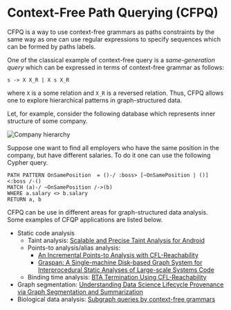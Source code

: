 # Context-Free Path Querying (CFPQ)

CFPQ is a way to use context-free grammars as paths constraints by the same way as one can use regular expressions to specify sequences which can be formed by paths labels.

One of the classical example of context-free query is a *same-generation query* which can be expressed in terms of context-free grammar as follows:
```
s -> X X_R | X s X_R
```
where ```X``` is a some relation and ```X_R``` is a reversed relation. 
Thus, CFPQ allows one to explore hierarchical patterns in graph-structured data.

Let, for example, consider the following database which represents inner structure of some company.

![Company hierarchy](/images/cfpq_example.dot.svg "The hierarchy of the company")

Suppose one want to find all employers who have the same position in the company, but have different salaries. To do it one can use the following Cypher query.

```
PATH PATTERN OnSamePosition  = ()-/ :boss> [~OnSamePosition | ()] <:boss /-()
MATCH (a)-/ ~OnSamePosition /->(b)
WHERE a.salary <> b.salary
RETURN a, b
```

CFPQ can be use in different areas for graph-structured data analysis. Some examples of CFQP applications are listed below.
- Static code analysis
  - Taint analysis: [Scalable and Precise Taint Analysis for Android](http://huangw5.github.io/docs/issta15.pdf) 
  - Points-to analysis/alias analysis:
     - [An Incremental Points-to Analysis with CFL-Reachability](https://www.researchgate.net/publication/262173734_An_Incremental_Points-to_Analysis_with_CFL-Reachability)
     - [Graspan: A Single-machine Disk-based Graph System for Interprocedural Static Analyses of Large-scale Systems Code](https://dl.acm.org/doi/10.1145/3037697.3037744)
  - Binding time analysis: [BTA Termination Using CFL-Reachability](https://www.researchgate.net/publication/2467654_BTA_Termination_Using_CFL-Reachability)
- Graph segmentation: [Understanding Data Science Lifecycle Provenance via Graph Segmentation and Summarization](https://ieeexplore.ieee.org/abstract/document/8731467)
- Biological data analysis: [Subgraph queries by context-free grammars](https://www.researchgate.net/publication/321662505_Subgraph_Queries_by_Context-free_Grammars)


